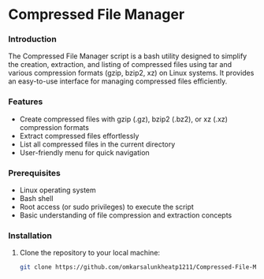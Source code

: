 # Compressed File Manager

### Introduction
The Compressed File Manager script is a bash utility designed to simplify the creation, extraction, and listing of compressed files using tar and various compression formats (gzip, bzip2, xz) on Linux systems. It provides an easy-to-use interface for managing compressed files efficiently.

### Features
- Create compressed files with gzip (.gz), bzip2 (.bz2), or xz (.xz) compression formats
- Extract compressed files effortlessly
- List all compressed files in the current directory
- User-friendly menu for quick navigation

### Prerequisites
- Linux operating system
- Bash shell
- Root access (or sudo privileges) to execute the script
- Basic understanding of file compression and extraction concepts

### Installation
1. Clone the repository to your local machine:
   ```bash
   git clone https://github.com/omkarsalunkheatp1211/Compressed-File-Manager.git
